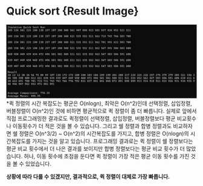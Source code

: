 # Quick sort {Result Image}
![](./14-quicksort.png)
 *퀵 정렬의 시간 복잡도는 평균은 O(nlogn), 최악은 O(n^2)인데 선택정렬, 삽입정렬, 버블정렬이 O(n^2)인 것에 비하면 평균적으로 퀵 정렬이 좀 더 빠릅니다. 실제로 앞에서 직접 프로그래밍한 결과로도 퀵정렬이 선택정렬, 삽입정렬, 버블정렬보다 평균 비교횟수나 이동횟수가 더 적은 것을 볼 수 있습니다. 그리고 쉘 정렬과 합병 정렬과도 비교하자면 쉘 정렬은 O(n^3/2) ~ O(n^2)의 시간복잡도를 가지고, 합병 정렬은 O(nlogn)의 시간복잡도를 가지는 것을 알고 있습니다. 프로그래밍 결과로는 퀵 정렬이 쉘 정렬보다는 평균 비교 횟수에서 더 나은 결과를 보이지만 합병 정렬보다는 평균 비교 횟수가 더 많았습니다. 허나, 이동 횟수에 초점을 둔다면 퀵 정렬이 가장 적은 평균 이동 횟수를 가진 것을 볼 수 있었습니다. 

**상황에 따라 다를 수 있겠지만, 결과적으로, 퀵 정렬이 대체로 가장 빠릅니다.**
